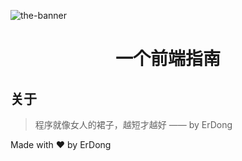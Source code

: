 <p align="center">

![the-banner](https://tva1.sinaimg.cn/large/008i3skNly1gu8gb3c22gj60ok0g5q4k02.jpg)

</p>

<h1 align="center">一个前端指南</h1>

## 关于

> 程序就像女人的裙子，越短才越好 —— by ErDong

Made with ❤️ by ErDong
